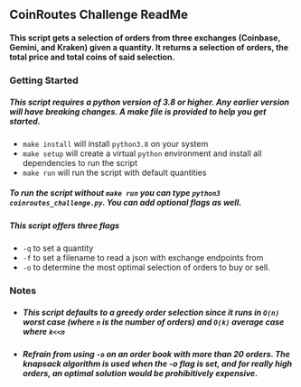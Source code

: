## CoinRoutes Challenge ReadMe
#### This script gets a selection of orders from three exchanges (Coinbase, Gemini, and Kraken) given a quantity. It returns a selection of orders, the total price and total coins of said selection.

### Getting Started

##### This script requires a python version of 3.8 or higher. Any earlier version will have breaking changes. A make file is provided to help you get started.
* ```make install``` will install `python3.8` on your system
* ```make setup``` will create a virtual `python` environment and install all dependencies to run the script
* ```make run``` will run the script with default quantities
##### To run the script without `make run` you can type `python3 coinroutes_challenge.py`. You can add optional flags as well. 

##### This script offers three flags 
* `-q` to set a quantity
* `-f` to set a filename to read a json with exchange endpoints from
* `-o` to determine the most optimal selection of orders to buy or sell. 

### Notes
* ##### This script defaults to a greedy order selection since it runs in `O(n)` worst case (where `n` is the number of orders) and `O(k)` average case where `k<<n` 
* ##### Refrain from using `-o` on an order book with more than 20 orders. The knapsack algorithm is used when the -o flag is set, and for really high orders, an optimal solution would be prohibitively expensive. 
